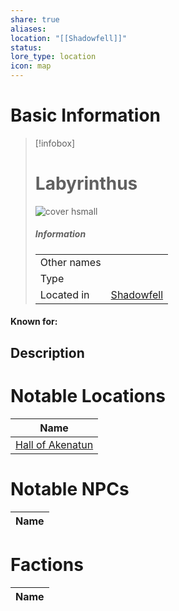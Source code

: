 ```yaml
---
share: true
aliases: 
location: "[[Shadowfell]]"
status: 
lore_type: location
icon: map
---
```

# Basic Information
> [!infobox]
> # Labyrinthus
> ![cover hsmall](insertimage.png)
> ##### Information
> |   |  |
> | ---- | ---- |
> | Other names | |
> | Type | 
> | Located in | [Shadowfell](../Planes/Shadowfell.md)|
#### Known for:
## Description
# Notable Locations
| Name                                                          |
| ------------------------------------------------------------- |
| [Hall of Akenatun](../Buildings/Hall%20of%20Akenatun.md) |

# Notable NPCs
| Name |
| ---- |

# Factions
| Name |
| ---- |
